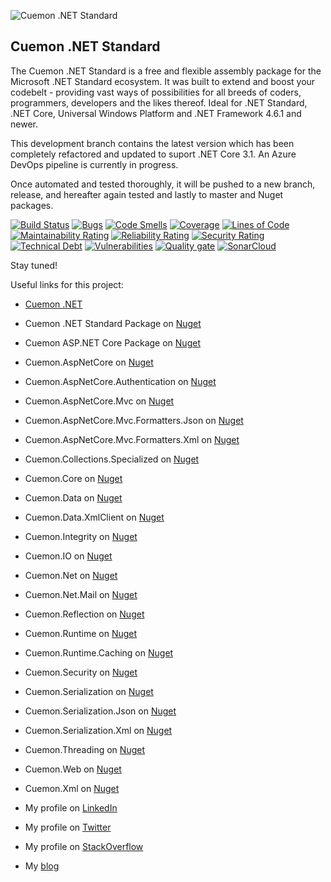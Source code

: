 ![Cuemon .NET Standard](https://nblcdn.net/themes/cuemon.net/img/core/128x128x.png)

Cuemon .NET Standard
--------------------
The Cuemon .NET Standard is a free and flexible assembly package for the Microsoft .NET Standard ecosystem. It was built to extend and boost your codebelt - providing vast ways of possibilities for all breeds of coders, programmers, developers and the likes thereof. Ideal for .NET Standard, .NET Core, Universal Windows Platform and .NET Framework 4.6.1 and newer.

This development branch contains the latest version which has been completely refactored and updated to suport .NET Core 3.1.
An Azure DevOps pipeline is currently in progress.

Once automated and tested thoroughly, it will be pushed to a new branch, release, and hereafter again tested and lastly to master and Nuget packages.

[![Build Status](https://gimlichael.visualstudio.com/CuemonCore/_apis/build/status/CuemonCore%20-%20Development%20-%20CI?branchName=development)](https://gimlichael.visualstudio.com/CuemonCore/_build/latest?definitionId=1&branchName=development)
[![Bugs](https://sonarcloud.io/api/project_badges/measure?project=CuemonCore&metric=bugs)](https://sonarcloud.io/dashboard?id=CuemonCore)
[![Code Smells](https://sonarcloud.io/api/project_badges/measure?project=CuemonCore&metric=code_smells)](https://sonarcloud.io/dashboard?id=CuemonCore)
[![Coverage](https://sonarcloud.io/api/project_badges/measure?project=CuemonCore&metric=coverage)](https://sonarcloud.io/dashboard?id=CuemonCore)
[![Lines of Code](https://sonarcloud.io/api/project_badges/measure?project=CuemonCore&metric=ncloc)](https://sonarcloud.io/dashboard?id=CuemonCore)
[![Maintainability Rating](https://sonarcloud.io/api/project_badges/measure?project=CuemonCore&metric=sqale_rating)](https://sonarcloud.io/dashboard?id=CuemonCore)
[![Reliability Rating](https://sonarcloud.io/api/project_badges/measure?project=CuemonCore&metric=reliability_rating)](https://sonarcloud.io/dashboard?id=CuemonCore)
[![Security Rating](https://sonarcloud.io/api/project_badges/measure?project=CuemonCore&metric=security_rating)](https://sonarcloud.io/dashboard?id=CuemonCore)
[![Technical Debt](https://sonarcloud.io/api/project_badges/measure?project=CuemonCore&metric=sqale_index)](https://sonarcloud.io/dashboard?id=CuemonCore)
[![Vulnerabilities](https://sonarcloud.io/api/project_badges/measure?project=CuemonCore&metric=vulnerabilities)](https://sonarcloud.io/dashboard?id=CuemonCore)
[![Quality gate](https://sonarcloud.io/api/project_badges/quality_gate?project=CuemonCore)](https://sonarcloud.io/dashboard?id=CuemonCore)
[![SonarCloud](https://sonarcloud.io/images/project_badges/sonarcloud-white.svg)](https://sonarcloud.io/dashboard?id=CuemonCore)

Stay tuned!

Useful links for this project:

* [Cuemon .NET](http://www.cuemon.net/)
* Cuemon .NET Standard Package on [Nuget](https://www.nuget.org/packages/Cuemon.Core.Package/)
* Cuemon ASP.NET Core Package on [Nuget](https://www.nuget.org/packages/Cuemon.AspNetCore.Package/)
* Cuemon.AspNetCore on [Nuget](https://www.nuget.org/packages/Cuemon.AspNetCore/)
* Cuemon.AspNetCore.Authentication on [Nuget](https://www.nuget.org/packages/Cuemon.AspNetCore.Authentication/)
* Cuemon.AspNetCore.Mvc on [Nuget](https://www.nuget.org/packages/Cuemon.AspNetCore.Mvc/)
* Cuemon.AspNetCore.Mvc.Formatters.Json on [Nuget](https://www.nuget.org/packages/Cuemon.AspNetCore.Mvc.Formatters.Json/)
* Cuemon.AspNetCore.Mvc.Formatters.Xml on [Nuget](https://www.nuget.org/packages/Cuemon.AspNetCore.Mvc.Formatters.Xml/)
* Cuemon.Collections.Specialized on [Nuget](https://www.nuget.org/packages/Cuemon.Collections.Specialized/)
* Cuemon.Core on [Nuget](https://www.nuget.org/packages/Cuemon.Core/)
* Cuemon.Data on [Nuget](https://www.nuget.org/packages/Cuemon.Data/)
* Cuemon.Data.XmlClient on [Nuget](https://www.nuget.org/packages/Cuemon.Data.XmlClient/)
* Cuemon.Integrity on [Nuget](https://www.nuget.org/packages/Cuemon.Integrity/)
* Cuemon.IO on [Nuget](https://www.nuget.org/packages/Cuemon.IO/)
* Cuemon.Net on [Nuget](https://www.nuget.org/packages/Cuemon.Net/)
* Cuemon.Net.Mail on [Nuget](https://www.nuget.org/packages/Cuemon.Net.Mail/)
* Cuemon.Reflection on [Nuget](https://www.nuget.org/packages/Cuemon.Reflection/)
* Cuemon.Runtime on [Nuget](https://www.nuget.org/packages/Cuemon.Runtime/)
* Cuemon.Runtime.Caching on [Nuget](https://www.nuget.org/packages/Cuemon.Runtime.Caching/)
* Cuemon.Security on [Nuget](https://www.nuget.org/packages/Cuemon.Security/)
* Cuemon.Serialization on [Nuget](https://www.nuget.org/packages/Cuemon.Serialization/)
* Cuemon.Serialization.Json on [Nuget](https://www.nuget.org/packages/Cuemon.Serialization.Json/)
* Cuemon.Serialization.Xml on [Nuget](https://www.nuget.org/packages/Cuemon.Serialization.Xml/)
* Cuemon.Threading on [Nuget](https://www.nuget.org/packages/Cuemon.Threading/)
* Cuemon.Web on [Nuget](https://www.nuget.org/packages/Cuemon.Web/)
* Cuemon.Xml on [Nuget](https://www.nuget.org/packages/Cuemon.Xml/)

* My profile on [LinkedIn](http://dk.linkedin.com/in/gimlichael)
* My profile on [Twitter](https://twitter.com/gimlichael)
* My profile on [StackOverflow](http://stackoverflow.com/users/175073/michael-mortensen)
* My [blog](http://www.cuemon.net/blog/)
